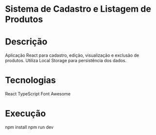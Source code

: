 # Sistema de Cadastro e Listagem de Produtos

# Descrição
Aplicação React para cadastro, edição, visualização e exclusão de produtos. Utiliza Local Storage para persistência dos dados.

# Tecnologias
React
TypeScript
Font Awesome

# Execução
npm install
npm run dev
